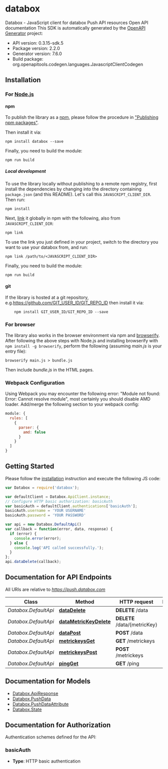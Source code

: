 # databox

Databox - JavaScript client for databox
Push API resources Open API documentation
This SDK is automatically generated by the [OpenAPI Generator](https://openapi-generator.tech) project:

- API version: 0.3.15-sdk.5
- Package version: 2.2.0
- Generator version: 7.6.0
- Build package: org.openapitools.codegen.languages.JavascriptClientCodegen

## Installation

### For [Node.js](https://nodejs.org/)

#### npm

To publish the library as a [npm](https://www.npmjs.com/), please follow the procedure in ["Publishing npm packages"](https://docs.npmjs.com/getting-started/publishing-npm-packages).

Then install it via:

```shell
npm install databox --save
```

Finally, you need to build the module:

```shell
npm run build
```

##### Local development

To use the library locally without publishing to a remote npm registry, first install the dependencies by changing into the directory containing `package.json` (and this README). Let's call this `JAVASCRIPT_CLIENT_DIR`. Then run:

```shell
npm install
```

Next, [link](https://docs.npmjs.com/cli/link) it globally in npm with the following, also from `JAVASCRIPT_CLIENT_DIR`:

```shell
npm link
```

To use the link you just defined in your project, switch to the directory you want to use your databox from, and run:

```shell
npm link /path/to/<JAVASCRIPT_CLIENT_DIR>
```

Finally, you need to build the module:

```shell
npm run build
```

#### git

If the library is hosted at a git repository, e.g.https://github.com/GIT_USER_ID/GIT_REPO_ID
then install it via:

```shell
    npm install GIT_USER_ID/GIT_REPO_ID --save
```

### For browser

The library also works in the browser environment via npm and [browserify](http://browserify.org/). After following
the above steps with Node.js and installing browserify with `npm install -g browserify`,
perform the following (assuming *main.js* is your entry file):

```shell
browserify main.js > bundle.js
```

Then include *bundle.js* in the HTML pages.

### Webpack Configuration

Using Webpack you may encounter the following error: "Module not found: Error:
Cannot resolve module", most certainly you should disable AMD loader. Add/merge
the following section to your webpack config:

```javascript
module: {
  rules: [
    {
      parser: {
        amd: false
      }
    }
  ]
}
```

## Getting Started

Please follow the [installation](#installation) instruction and execute the following JS code:

```javascript
var Databox = require('databox');

var defaultClient = Databox.ApiClient.instance;
// Configure HTTP basic authorization: basicAuth
var basicAuth = defaultClient.authentications['basicAuth'];
basicAuth.username = 'YOUR USERNAME'
basicAuth.password = 'YOUR PASSWORD'

var api = new Databox.DefaultApi()
var callback = function(error, data, response) {
  if (error) {
    console.error(error);
  } else {
    console.log('API called successfully.');
  }
};
api.dataDelete(callback);

```

## Documentation for API Endpoints

All URIs are relative to *https://push.databox.com*

Class | Method | HTTP request | Description
------------ | ------------- | ------------- | -------------
*Databox.DefaultApi* | [**dataDelete**](docs/DefaultApi.md#dataDelete) | **DELETE** /data | 
*Databox.DefaultApi* | [**dataMetricKeyDelete**](docs/DefaultApi.md#dataMetricKeyDelete) | **DELETE** /data/{metricKey} | 
*Databox.DefaultApi* | [**dataPost**](docs/DefaultApi.md#dataPost) | **POST** /data | 
*Databox.DefaultApi* | [**metrickeysGet**](docs/DefaultApi.md#metrickeysGet) | **GET** /metrickeys | 
*Databox.DefaultApi* | [**metrickeysPost**](docs/DefaultApi.md#metrickeysPost) | **POST** /metrickeys | 
*Databox.DefaultApi* | [**pingGet**](docs/DefaultApi.md#pingGet) | **GET** /ping | 


## Documentation for Models

 - [Databox.ApiResponse](docs/ApiResponse.md)
 - [Databox.PushData](docs/PushData.md)
 - [Databox.PushDataAttribute](docs/PushDataAttribute.md)
 - [Databox.State](docs/State.md)


## Documentation for Authorization


Authentication schemes defined for the API:
### basicAuth

- **Type**: HTTP basic authentication

